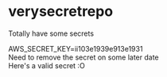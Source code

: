 # verysecretrepo
Totally have some secrets

AWS_SECRET_KEY=ii103e1939e913e1931
\
Need to remove the secret on some later date
\
Here's a valid secret :O 
